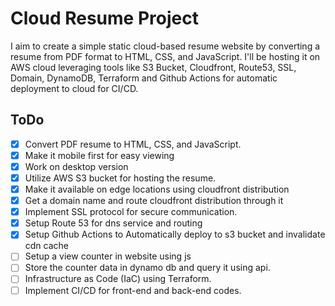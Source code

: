 # Cloud Resume Project

I aim to create a simple static cloud-based resume website by converting a resume from PDF format to HTML, CSS, and JavaScript. I'll be hosting it on AWS cloud leveraging tools like S3 Bucket, Cloudfront, Route53, SSL, Domain, DynamoDB, Terraform and Github Actions for automatic deployment to cloud for CI/CD.

## ToDo

- [x] Convert PDF resume to HTML, CSS, and JavaScript.
- [x] Make it mobile first for easy viewing
- [x] Work on desktop version
- [x] Utilize AWS S3 bucket for hosting the resume.
- [x] Make it available on edge locations using cloudfront distribution
- [x] Get a domain name and route cloudfront distribution through it
- [x] Implement SSL protocol for secure communication.
- [x] Setup Route 53 for dns service and routing
- [x] Setup Github Actions to Automatically deploy to s3 bucket and invalidate cdn cache
- [ ] Setup a view counter in website using js
- [ ] Store the counter data in dynamo db and query it using api.
- [ ] Infrastructure as Code (IaC) using Terraform.
- [ ] Implement CI/CD for front-end and back-end codes.
